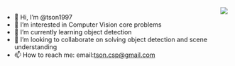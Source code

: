 <a href="#">
<img align="right" src="https://github-readme-stats.vercel.app/api?username=tson1997&show_icons=true&hide_border=true&icon_color=586069&title_color=a0a9af">
</a>

- 👋 Hi, I’m @tson1997
- 👀 I’m interested in Computer Vision core problems
- 🌱 I’m currently learning object detection
- 💞️ I’m looking to collaborate on solving object detection and scene understanding
- 📫 How to reach me: email:tson.csp@gmail.com

<!---
tson1997/tson1997 is a ✨ special ✨ repository because its `README.md` (this file) appears on your GitHub profile.
You can click the Preview link to take a look at your changes.
--->
